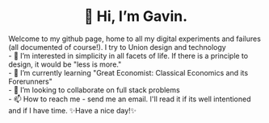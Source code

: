 <h1 align="center">👋 Hi, I’m Gavin.</h1>
Welcome to my github page, home to all my digital experiments and failures (all documented of course!). I try to Union design and technology<br>
- 👀 I’m interested in simplicity in all facets of life. If there is a principle to design, it would be "less is more."<br>
- 🌱 I’m currently learning "Great Economist: Classical Economics and its Forerunners"<br>
- 💞️ I’m looking to collaborate on full stack problems<br>
- 📫 How to reach me - send me an email. I'll read it if its well intentioned and if I have time.
✨Have a nice day!✨
